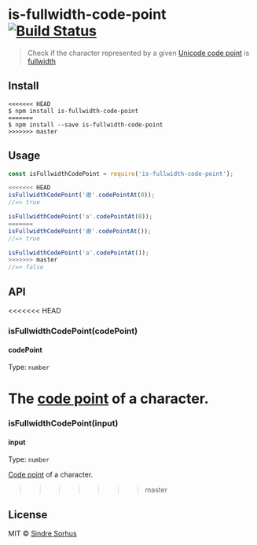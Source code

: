 # is-fullwidth-code-point [![Build Status](https://travis-ci.org/sindresorhus/is-fullwidth-code-point.svg?branch=master)](https://travis-ci.org/sindresorhus/is-fullwidth-code-point)

> Check if the character represented by a given [Unicode code point](https://en.wikipedia.org/wiki/Code_point) is [fullwidth](https://en.wikipedia.org/wiki/Halfwidth_and_fullwidth_forms)


## Install

```
<<<<<<< HEAD
$ npm install is-fullwidth-code-point
=======
$ npm install --save is-fullwidth-code-point
>>>>>>> master
```


## Usage

```js
const isFullwidthCodePoint = require('is-fullwidth-code-point');

<<<<<<< HEAD
isFullwidthCodePoint('谢'.codePointAt(0));
//=> true

isFullwidthCodePoint('a'.codePointAt(0));
=======
isFullwidthCodePoint('谢'.codePointAt());
//=> true

isFullwidthCodePoint('a'.codePointAt());
>>>>>>> master
//=> false
```


## API

<<<<<<< HEAD
### isFullwidthCodePoint(codePoint)

#### codePoint

Type: `number`

The [code point](https://en.wikipedia.org/wiki/Code_point) of a character.
=======
### isFullwidthCodePoint(input)

#### input

Type: `number`

[Code point](https://en.wikipedia.org/wiki/Code_point) of a character.
>>>>>>> master


## License

MIT © [Sindre Sorhus](https://sindresorhus.com)
